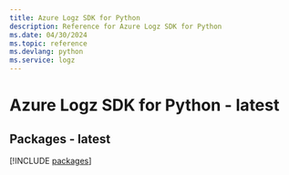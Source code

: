 ```yaml
---
title: Azure Logz SDK for Python
description: Reference for Azure Logz SDK for Python
ms.date: 04/30/2024
ms.topic: reference
ms.devlang: python
ms.service: logz
---
```

# Azure Logz SDK for Python - latest
## Packages - latest
[!INCLUDE [packages](logz-index.md)]